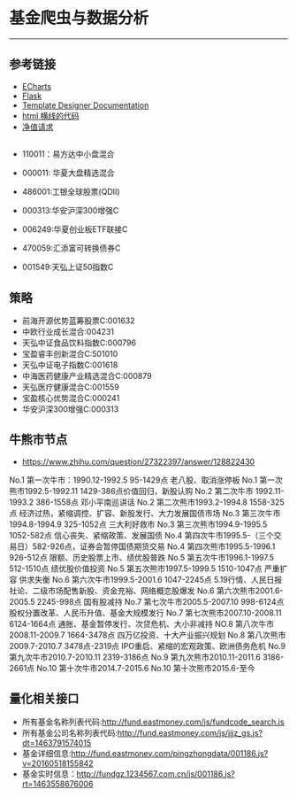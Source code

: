 # 基金爬虫与数据分析
***
## 参考链接
- [ECharts](http://echarts.baidu.com/tutorial.html#5%20%E5%88%86%E9%92%9F%E4%B8%8A%E6%89%8B%20ECharts)
- [Flask](https://dormousehole.readthedocs.io/en/latest/quickstart.html)
- [Template Designer Documentation](http://jinja.pocoo.org/docs/2.10/templates/)
- [html 横线的代码](https://www.cnblogs.com/zqld/p/6640357.html)
- [净值请求](http://glink.genius.com.cn/base/V_JRJ_FUND_NET_HISTORY/full=2&sort=TRADEDATE%20desc&filter-FUND_CODE-str=519005)

##
- 110011：易方达中小盘混合
- 000011: 华夏大盘精选混合
- 486001:工银全球股票(QDII)

- 000313:华安沪深300增强C
- 006249:华夏创业板ETF联接C
- 470059:汇添富可转换债券C
- 001549:天弘上证50指数C

## 策略
- 前海开源优势蓝筹股票C:001632
- 中欧行业成长混合:004231
- 天弘中证食品饮料指数C:000796
- 宝盈睿丰创新混合C:501010
- 天弘中证电子指数C:001618
- 中海医药健康产业精选混合C:000879
- 天弘医疗健康混合C:001559
- 宝盈核心优势混合C:000241
- 华安沪深300增强C:000313



## 牛熊市节点
- https://www.zhihu.com/question/27322397/answer/128822430

No.1 第一次牛市：1990.12-1992.5 95-1429点 老八股、取消涨停板
No.1 第一次熊市1992.5-1992.11 1429-386点价值回归，新股认购
No.2 第二次牛市 1992.11-1993.2 386-1558点 邓小平南巡讲话
No.2 第二次熊市1993.2-1994.8 1558-325点 经济过热，紧缩调控、扩容、新股发行、大力发展国债市场
No.3 第三次牛市1994.8-1994.9 325-1052点 三大利好救市
No.3 第三次熊市1994.9-1995.5 1052-582点 信心丧失、紧缩政策、发展国债
No.4 第四次牛市1995.5-（三个交易日）582-926点，证券会暂停国债期货交易
No.4 第四次熊市1995.5-1996.1 926-512点 限额、历史股票上市、绩优股普跌
No.5 第五次牛市1996.1-1997.5 512-1510点 绩优股价值投资
No.5 第五次熊市1997.5-1999.5 1510-1047点 严重扩容 供求失衡
No.6 第六次牛市1999.5-2001.6 1047-2245点 5.19行情、人民日报社论、二级市场配售新股、资金充裕、网络概恋股爆发
No.6 第六次熊市2001.6-2005.5 2245-998点 国有股减持
No.7 第七次牛市2005.5-2007.10 998-6124点 股权分置改革、人民币升值、基金大规模发行
No.7 第七次熊市2007.10-2008.11 6124-1664点 通胀、基金暂停发行、次贷危机、大小非减持
NO.8 第八次牛市2008.11-2009.7 1664-3478点 四万亿投资、十大产业振兴规划
No.8 第八次熊市2009.7-2010.7 3478点-2319点 IPO重启、紧缩的宏观政策、欧洲债务危机
No.9 第九次牛市2010.7-2010.11 2319-3186点
No.9 第九次熊市2010.11-2011.6 3186-2661点
No.10 第十次牛市2014.7-2015.6
No.10 第十次熊市2015.6-至今


## 量化相关接口
- 所有基金名称列表代码:http://fund.eastmoney.com/js/fundcode_search.js
- 所有基金公司名称列表代码:http://fund.eastmoney.com/js/jjjz_gs.js?dt=1463791574015
- 基金详细信息:http://fund.eastmoney.com/pingzhongdata/001186.js?v=20160518155842
- 基金实时信息：http://fundgz.1234567.com.cn/js/001186.js?rt=1463558676006